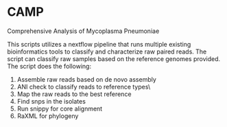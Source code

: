 # CAMP
Comprehensive Analysis of Mycoplasma Pneumoniae

This scripts utilizes a nextflow pipeline that runs multiple existing bioinformatics tools to classify and characterize raw paired reads. The script can classify raw samples based on the reference genomes provided. The script does the following:
1. Assemble raw reads based on de novo assembly
2. ANI check to classify reads to reference types\
3. Map the raw reads to the best reference
4. Find snps in the isolates
5. Run snippy for core alignment
6. RaXML for phylogeny
